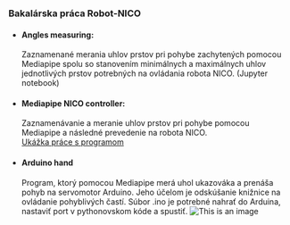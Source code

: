 ### Bakalárska práca Robot-NICO


* #### Angles measuring:
  Zaznamenané merania uhlov prstov pri pohybe zachytených pomocou Mediapipe
  spolu so stanovením minimálnych a maximálnych uhlov jednotlivých prstov potrebných na ovládania 
  robota NICO. (Jupyter notebook)
  
* #### Mediapipe NICO controller:
  Zaznamenávanie a meranie uhlov prstov pri pohybe pomocou Mediapipe a následné prevedenie na robota NICO.  
  [Ukážka práce s programom](https://www.youtube.com/watch?v=TdKRRx3VPVc)
  
* #### Arduino hand
  Program, ktorý pomocou Mediapipe merá uhol ukazováka a prenáša pohyb na servomotor Arduino. Jeho účelom
  je odskúšanie knižnice na ovládanie pohyblivých častí. Súbor .ino je potrebné nahrať do Arduina, nastaviť port
  v pythonovskom kóde a spustiť.
  ![This is an image](https://i.ibb.co/V2XtFsc/imagge.jpg)
  

  
